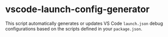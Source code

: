 # vscode-launch-config-generator
This script automatically generates or updates VS Code `launch.json` debug configurations based on the scripts defined in your `package.json`.
